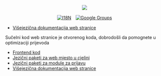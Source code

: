 <p align="center"><a href="https://wac.tax"><img src="https://cdn.jsdelivr.net/gh/wactax/img/logo.svg"/></a></p><p align="center"><a href="https://github.com/wactax/wac.tax/blob/main/doc/README.md#readme"><img alt="I18N" src="https://cdn.jsdelivr.net/gh/wactax/img/t.svg"/></a>　<a href="https://groups.google.com/u/2/g/wactax"><img alt="Google Groups" src="https://cdn.jsdelivr.net/gh/wactax/img/g-groups.svg"/></a></p>

* [Višejezična dokumentacija web stranice](https://github.com/xxai-doc)

Sučelni kod web stranice je otvorenog koda, dobrodošli da pomognete u optimizaciji prijevoda

* [Frontend kod](https://github.com/xxai-art/web)
* [Jezični paketi za web mjesto u cjelini](https://github.com/xxai-art/web/tree/main/i18n)
* [Jezični paketi za module za prijavu](https://github.com/wacpkg/user/tree/main/ui.i18n)
* [Višejezična dokumentacija web stranice](https://github.com/xxai-doc)
